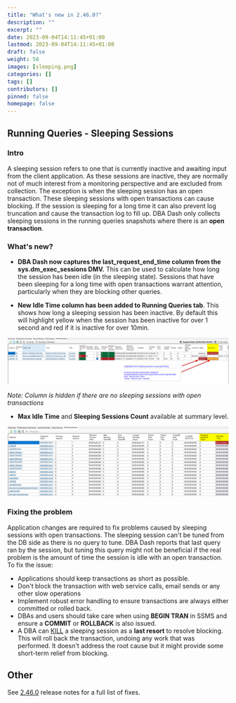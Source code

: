 ```yaml
---
title: "What's new in 2.46.0?"
description: ""
excerpt: ""
date: 2023-09-04T14:11:45+01:00
lastmod: 2023-09-04T14:11:45+01:00
draft: false
weight: 50
images: [sleeping.png]
categories: []
tags: []
contributors: []
pinned: false
homepage: false
---
```

## Running Queries - Sleeping Sessions

### Intro
A sleeping session refers to one that is currently inactive and awaiting input from the client application. As these sessions are inactive, they are normally not of much interest from a monitoring perspective and are excluded from collection.  The exception is when the sleeping session has an open transaction.  These sleeping sessions with open transactions can cause blocking.  If the session is sleeping for a long time it can also prevent log truncation and cause the transaction log to fill up. DBA Dash only collects sleeping sessions in the running queries snapshots where there is an **open transaction**.  

### What's new?

* **DBA Dash now captures the last_request_end_time column from the sys.dm_exec_sessions DMV.**  This can be used to calculate how long the session has been idle (in the sleeping state).  Sessions that have been sleeping for a long time with open transactions warrant attention, particularly when they are blocking other queries.  

* **New Idle Time column has been added to Running Queries tab**.  This shows how long a sleeping session has been inactive.  By default this will highlight yellow when the session has been inactive for over 1 second and red if it is inactive for over 10min.  

[![Idle time for sleeping sessions](idle-time.png)](idle-time.png)

*Note: Column is hidden if there are no sleeping sessions with open transactions*

* **Max Idle Time** and **Sleeping Sessions Count** available at summary level.

[![Idle time for sleeping sessions](idle-time-summary.png)](idle-time-summary.png)

### Fixing the problem

Application changes are required to fix problems caused by sleeping sessions with open transactions.  The sleeping session can't be tuned from the DB side as there is no query to tune.  DBA Dash reports that last query ran by the session, but tuning this query might not be beneficial if the real problem is the amount of time the session is idle with an open transaction. To fix the issue:

* Applications should keep transactions as short as possible.
* Don't block the transaction with web service calls, email sends or any other slow operations
* Implement robust error handling to ensure transactions are always either committed or rolled back.
* DBAs and users should take care when using **BEGIN TRAN** in SSMS and ensure a **COMMIT** or **ROLLBACK** is also issued.
* A DBA can [KILL](https://learn.microsoft.com/en-us/sql/t-sql/language-elements/kill-transact-sql?view=sql-server-ver16) a sleeping session as a **last resort** to resolve blocking.  This will roll back the transaction, undoing any work that was performed.  It doesn't address the root cause but it might provide some short-term relief from blocking.

## Other

See [2.46.0](https://github.com/trimble-oss/dba-dash/releases/tag/2.46.0) release notes for a full list of fixes.